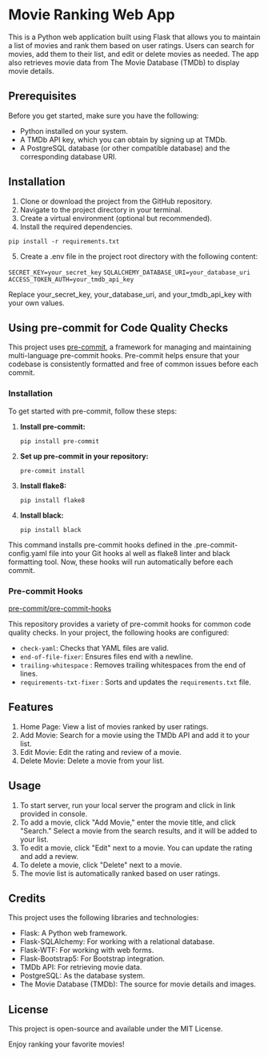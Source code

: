 # Movie Ranking Web App
This is a Python web application built using Flask that allows you to maintain a list of movies and rank them based on user ratings. Users can search for movies, add them to their list, and edit or delete movies as needed. The app also retrieves movie data from The Movie Database (TMDb) to display movie details.

## Prerequisites
Before you get started, make sure you have the following:

- Python installed on your system.
- A TMDb API key, which you can obtain by signing up at TMDb.
- A PostgreSQL database (or other compatible database) and the corresponding database URI.

## Installation
1. Clone or download the project from the GitHub repository.
2. Navigate to the project directory in your terminal.
3. Create a virtual environment (optional but recommended).
4. Install the required dependencies.

`pip install -r requirements.txt`

5. Create a .env file in the project root directory with the following content:

`SECRET_KEY=your_secret_key`
`SQLALCHEMY_DATABASE_URI=your_database_uri`
`ACCESS_TOKEN_AUTH=your_tmdb_api_key`

Replace your_secret_key, your_database_uri, and your_tmdb_api_key with your own values.


## Using pre-commit for Code Quality Checks

This project uses [pre-commit](https://pre-commit.com/), a framework for managing and maintaining multi-language pre-commit hooks. Pre-commit helps ensure that your codebase is consistently formatted and free of common issues before each commit.

### Installation

To get started with pre-commit, follow these steps:

1. **Install pre-commit:**

   `pip install pre-commit`

2. **Set up pre-commit in your repository:**

    `pre-commit install`

3. **Install flake8:**

    `pip install flake8`

4. **Install black:**

    `pip install black`

This command installs pre-commit hooks defined in the .pre-commit-config.yaml file into your Git hooks al well as flake8 linter and black formatting tool. Now, these hooks will run automatically before each commit.


### Pre-commit Hooks

[pre-commit/pre-commit-hooks](https://github.com/pre-commit/pre-commit-hooks)


This repository provides a variety of pre-commit hooks for common code quality checks. In your project, the following hooks are configured:

- `check-yaml`: Checks that YAML files are valid.
- `end-of-file-fixer`:
Ensures files end with a newline.
- `trailing-whitespace` : Removes trailing whitespaces from the end of lines.
- `requirements-txt-fixer` : Sorts and updates the `requirements.txt` file.

## Features

1. Home Page: View a list of movies ranked by user ratings.
2. Add Movie: Search for a movie using the TMDb API and add it to your list.
3. Edit Movie: Edit the rating and review of a movie.
4. Delete Movie: Delete a movie from your list.

## Usage
1. To start server, run your local server the program and click in link provided in console.
2. To add a movie, click "Add Movie," enter the movie title, and click "Search." Select a movie from the search results, and it will be added to your list.
3. To edit a movie, click "Edit" next to a movie. You can update the rating and add a review.
4. To delete a movie, click "Delete" next to a movie.
5. The movie list is automatically ranked based on user ratings.

## Credits
This project uses the following libraries and technologies:

- Flask: A Python web framework.
- Flask-SQLAlchemy: For working with a relational database.
- Flask-WTF: For working with web forms.
- Flask-Bootstrap5: For Bootstrap integration.
- TMDb API: For retrieving movie data.
- PostgreSQL: As the database system.
- The Movie Database (TMDb): The source for movie details and images.

## License
This project is open-source and available under the MIT License.

Enjoy ranking your favorite movies!
